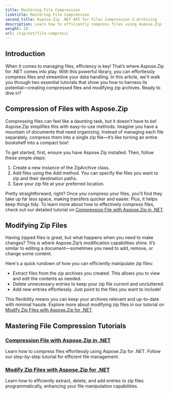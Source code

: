 ```yaml
---
title: Mastering File Compression
linktitle: Mastering File Compression
second_title: Aspose.Zip .NET API for Files Compression & Archiving
description: Learn how to efficiently compress files using Aspose.Zip for .NET with our detailed tutorial. Follow this comprehensive guide to implement file compression seamlessly in your .NET applications.
weight: 20
url: /zip/net/file-compress/
---
```

## Introduction

When it comes to managing files, efficiency is key! That’s where Aspose.Zip for .NET comes into play. With this powerful library, you can effortlessly compress files and streamline your data handling. In this article, we'll walk you through two essential tutorials that show you how to harness its potential—creating compressed files and modifying zip archives. Ready to dive in?

## Compression of Files with Aspose.Zip

Compressing files can feel like a daunting task, but it doesn’t have to be! Aspose.Zip simplifies this with easy-to-use methods. Imagine you have a mountain of documents that need organizing. Instead of managing each file separately, compress them into a single zip file—it’s like turning an entire bookshelf into a compact box! 

To get started, first, ensure you have Aspose.Zip installed. Then, follow these simple steps:

1. Create a new instance of the ZipArchive class.
2. Add files using the Add method. You can specify the files you want to zip and their destination paths.
3. Save your zip file at your preferred location.

Pretty straightforward, right? Once you compress your files, you'll find they take up far less space, making transfers quicker and easier. Plus, it helps keep things tidy. To learn more about how to effectively compress files, check out our detailed tutorial on [Compression File with Aspose.Zip in .NET](./compression-file/).

## Modifying Zip Files

Having zipped files is great, but what happens when you need to make changes? This is where Aspose.Zip’s modification capabilities shine. It’s similar to editing a document—sometimes you need to add, remove, or change some content.

Here's a quick rundown of how you can efficiently manipulate zip files:

- Extract files from the zip archives you created. This allows you to view and edit the contents as needed.
- Delete unnecessary entries to keep your zip file current and uncluttered.
- Add new entries effortlessly. Just point to the files you want to include!

This flexibility means you can keep your archives relevant and up-to-date with minimal hassle. Explore more about modifying zip files in our tutorial on [Modify Zip Files with Aspose.Zip for .NET](./modify-zip-files/).

## Mastering File Compression Tutorials
### [Compression File with Aspose.Zip in .NET](./compression-file/)
Learn how to compress files effortlessly using Aspose.Zip for .NET. Follow our step-by-step tutorial for efficient file management.
### [Modify Zip Files with Aspose.Zip for .NET](./modify-zip-files/)
Learn how to efficiently extract, delete, and add entries to zip files programmatically, enhancing your file manipulation capabilities.
